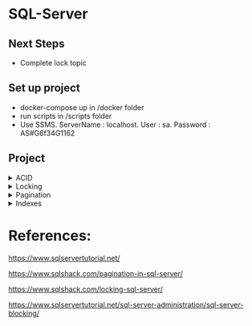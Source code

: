 # SQL-Server

## Next Steps

- Complete lock topic

## Set up project

- docker-compose up in /docker folder
- run scripts in /scripts folder
- Use SSMS. ServerName : localhost. User : sa. Password : AS#G6f34G1162

## Project

<details>
<summary style="font-size:14px">ACID</summary>
<p>

Atomicity – requires that a transaction that involves two or more discrete parts of information must commit all parts or none.

Consistency – requires that a transaction must create a valid state of new data, or it must roll back all data to the state that existed before the transaction was executed.

Isolation – requires that a transaction that is still running and did not commit all data yet, must stay isolated from all other transactions.

Durability – requires that committed data must be stored using method that will preserve all data in correct state and available to a user, even in case of a failure.

</p></details>

<details>
<summary style="font-size:14px">Locking</summary>
<p>

```sql
-- Block by not commiting Transaction 1

BEGIN TRAN;

UPDATE FRUITS
SET FruitName = 'Apple - Transaction 1'
WHERE Id = 1;

-- second query

BEGIN TRAN;

UPDATE FRUITS
SET FruitName = 'Apple - Transaction 2'
WHERE Id = 1;

COMMIT;
```

Explain deadlock and how to solve it

https://www.sqlshack.com/how-to-resolve-deadlocks-in-sql-server/

</p></details>

<details>
<summary style="font-size:14px">Pagination</summary>
<p>

```sql
DECLARE @PageNumber AS INT
DECLARE @RowsOfPage AS INT
SET @PageNumber=2
SET @RowsOfPage=4
SELECT * FROM FRUITS
ORDER BY FruitName 
OFFSET (@PageNumber-1)*@RowsOfPage ROWS
FETCH NEXT @RowsOfPage ROWS ONLY
```

</p></details>

<details>
<summary style="font-size:14px">Indexes</summary>
<p>

#### Clustered Indexes

When you create a table with a primary key, SQL Server automatically creates a corresponding clustered index. Each table has only one clustered index because data rows can be only sorted in one order.

#### Non-clustered indexes

A nonclustered index is a data structure that improves the speed of data retrieval from tables. Unlike a clustered index, a nonclustered index sorts and stores data separately from the data rows in the table. It is a copy of selected columns of data from a table with the links to the associated table.

A table may have one or more nonclustered indexes and each non-clustered index may include one or more columns of the table.

A nonclustered index, when used properly, can greatly improve the performance of queries. However, the benefits of nonclustered indexes come at costs: 
- First, it takes additional storage to store the copy of data of the index key columns.
- Second, when you insert, update, or delete rows from the table, SQL Server needs to update the associated non-clustered index.

##### Filtered index

A filtered index is a nonclustered index with a predicate that allows you to specify which rows should be added to the index.

Some usages: not deleted rows or not null value.

##### Indexes on Computed Columns

Simulate function-based indexes in SQL Server using indexes on computed columns.

#### Unique index

- A unique index ensures the index key columns do not contain any duplicate values.
- A unique index can be clustered or non-clustered.
- A unique index may consist of one or many columns. If a unique index has one column, the values in this column will be unique. In case the unique index has multiple columns, the combination of values in these columns is unique.
- Any attempt to insert or update data into the unique index key columns that causes the duplicate will result in an error.
- If you create a unique index on a nullable column, you can only have only one NULL value in this column.
- When you create a unique constraint, behind the scene, SQL Server creates a unique index associated with this constraint.

</p></details>

# References:

https://www.sqlservertutorial.net/

https://www.sqlshack.com/pagination-in-sql-server/

https://www.sqlshack.com/locking-sql-server/

https://www.sqlservertutorial.net/sql-server-administration/sql-server-blocking/



